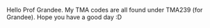Hello Prof Grandee. My TMA codes are all found under TMA239 (for Grandee). Hope you have a good day :D

